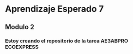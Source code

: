 # Aprendizaje Esperado 7

## Modulo 2
### Estoy creando el repositorio de la tarea **AE3ABPRO ECOEXPRESS**